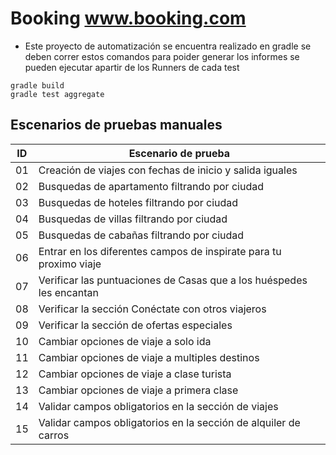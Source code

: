 # Booking www.booking.com

* Este proyecto de automatización se encuentra realizado en gradle se deben correr estos comandos para poider generar los informes se pueden ejecutar apartir de los Runners de cada test

```
gradle build
gradle test aggregate
```
## Escenarios de pruebas manuales

| ID | Escenario de prueba |
| ------------- | ------------- |
| 01 | Creación de viajes con fechas de inicio y salida iguales |
| 02 | Busquedas de apartamento filtrando por ciudad |
| 03 | Busquedas de hoteles filtrando por ciudad |
| 04 | Busquedas de villas filtrando por ciudad |
| 05 | Busquedas de cabañas filtrando por ciudad |
| 06 | Entrar en los diferentes campos de inspirate para tu proximo viaje |
| 07 | Verificar las puntuaciones de Casas que a los huéspedes les encantan |
| 08 | Verificar la sección Conéctate con otros viajeros |
| 09 | Verificar la sección de ofertas especiales |
| 10 | Cambiar opciones de viaje a solo ida|
| 11 | Cambiar opciones de viaje a multiples destinos |
| 12 | Cambiar opciones de viaje a clase turista |
| 13 | Cambiar opciones de viaje a primera clase |
| 14 | Validar campos obligatorios en la sección de viajes |
| 15 | Validar campos obligatorios en la sección de alquiler de carros |
